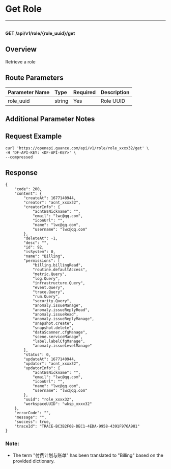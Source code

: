 # Get Role

---

<br />**GET /api/v1/role/\{role_uuid\}/get**

## Overview
Retrieve a role



## Route Parameters

| Parameter Name | Type   | Required | Description             |
|:-----------|:-------|:-----|:----------------|
| role_uuid | string | Yes | Role UUID<br> |


## Additional Parameter Notes



## Request Example
```shell
curl 'https://openapi.guance.com/api/v1/role/role_xxxx32/get' \
-H 'DF-API-KEY: <DF-API-KEY>' \
--compressed
```



## Response
```shell
{
    "code": 200,
    "content": {
        "createAt": 1677140944,
        "creator": "acnt_xxxx32",
        "creatorInfo": {
            "acntWsNickname": "",
            "email": "lwc@qq.com",
            "iconUrl": "",
            "name": "lwc@qq.com",
            "username": "lwc@qq.com"
        },
        "deleteAt": -1,
        "desc": "",
        "id": 92,
        "isSystem": 0,
        "name": "Billing",
        "permissions": [
            "billing.billingRead",
            "routine.defaultAccess",
            "metric.Query",
            "log.Query",
            "infrastructure.Query",
            "event.Query",
            "trace.Query",
            "rum.Query",
            "security.Query",
            "anomaly.issueManage",
            "anomaly.issueReplyRead",
            "anomaly.issueRead",
            "anomaly.issueReplyManage",
            "snapshot.create",
            "snapshot.delete",
            "dataScanner.cfgManage",
            "scene.serviceManage",
            "label.labelCfgManage",
            "anomaly.issueLevelManage"
        ],
        "status": 0,
        "updateAt": 1677140944,
        "updator": "acnt_xxxx32",
        "updatorInfo": {
            "acntWsNickname": "",
            "email": "lwc@qq.com",
            "iconUrl": "",
            "name": "lwc@qq.com",
            "username": "lwc@qq.com"
        },
        "uuid": "role_xxxx32",
        "workspaceUUID": "wksp_xxxx32"
    },
    "errorCode": "",
    "message": "",
    "success": true,
    "traceId": "TRACE-BC3B2F08-DEC1-4EDA-9958-4391F976A981"
} 
```

### Note:
- The term "付费计划与账单" has been translated to "Billing" based on the provided dictionary.